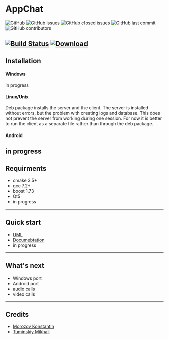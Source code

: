 # AppChat

![GitHub](https://img.shields.io/github/license/k-morozov/AppChat?style=plastic)
![GitHub issues](https://img.shields.io/github/issues-raw/k-morozov/AppChat?style=plastic)
![GitHub closed issues](https://img.shields.io/github/issues-closed-raw/k-morozov/AppChat?style=plastic)
![GitHub last commit](https://img.shields.io/github/last-commit/k-morozov/AppChat?style=plastic)
![GitHub contributors](https://img.shields.io/github/contributors/k-morozov/AppChat?style=plastic)

[![Build Status](https://travis-ci.org/k-morozov/AppChat.svg?branch=release)](https://travis-ci.org/k-morozov/AppChat)
[ ![Download](https://api.bintray.com/packages/k-morozov/AppChat/Install-Linux/images/download.svg) ](https://bintray.com/k-morozov/AppChat/Install-Linux/_latestVersion)
-----------
## Installation

#### Windows
in progress
#### Linux/Unix

Deb package installs the server and the client.
The server is installed without errors, but the problem with creating logs and database. This does not prevent the server from working during one session.
For now it is better to run the client as a separate file rather than through the deb package.

#### Android

in progress
------------
## Requirments

* cmake 3.5+
* gcc 7.2+
* boost 1.73
* Qt5
* in progress
-----------
## Quick start
* [UML](../master/doc/AppChat.svg)
* [Documebtation](https://k-morozov.github.io/AppChat)
* in progress
-----------
## What's next

* Windows port
* Android port
* audio calls
* video calls
-----------
## Credits

* [Morozov Konstantin](https://github.com/k-morozov)
* [Tuminskiy Mikhail](https://github.com/tuminskiy)
